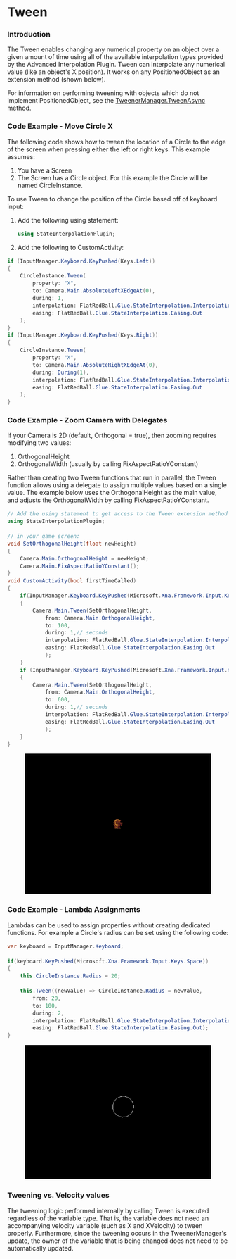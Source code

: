 # Tween

### Introduction

The Tween enables changing any numerical property on an object over a given amount of time using all of the available interpolation types provided by the Advanced Interpolation Plugin. Tween can interpolate any numerical value (like an object's X position). It works on any PositionedObject as an extension method (shown below).

For information on performing tweening with objects which do not implement PositionedObject, see the [TweenerManager.TweenAsync](tweenermanager.md) method.

### Code Example - Move Circle X

The following code shows how to tween the location of a Circle to the edge of the screen when pressing either the left or right keys. This example assumes:

1. You have a Screen
2. The Screen has a Circle object. For this example the Circle will be named CircleInstance.

To use Tween to change the position of the Circle based off of keyboard input:

1.  Add the following using statement:

    ```csharp
    using StateInterpolationPlugin;
    ```
2. Add the following to CustomActivity:

```csharp
if (InputManager.Keyboard.KeyPushed(Keys.Left))
{
    CircleInstance.Tween(
        property: "X", 
        to: Camera.Main.AbsoluteLeftXEdgeAt(0), 
        during: 1, 
        interpolation: FlatRedBall.Glue.StateInterpolation.InterpolationType.Bounce,
        easing: FlatRedBall.Glue.StateInterpolation.Easing.Out
    );
}
if (InputManager.Keyboard.KeyPushed(Keys.Right))
{
    CircleInstance.Tween(
        property: "X",
        to: Camera.Main.AbsoluteRightXEdgeAt(0),
        during: During(1),
        interpolation: FlatRedBall.Glue.StateInterpolation.InterpolationType.Bounce,
        easing: FlatRedBall.Glue.StateInterpolation.Easing.Out
    );
}
```

### Code Example - Zoom Camera with Delegates

If your Camera is 2D (default, Orthogonal = true), then zooming requires modifying two values:

1. OrthogonalHeight
2. OrthogonalWidth (usually by calling FixAspectRatioYConstant)

Rather than creating two Tween functions that run in parallel, the Tween function allows using a delegate to assign multiple values based on a single value. The example below uses the OrthogonalHeight as the main value, and adjusts the OrthogonalWidth by calling FixAspectRatioYConstant.

```csharp
// Add the using statement to get access to the Tween extension method
using StateInterpolationPlugin;

// in your game screen:
void SetOrthogonalHeight(float newHeight)
{
    Camera.Main.OrthogonalHeight = newHeight;
    Camera.Main.FixAspectRatioYConstant();
}
void CustomActivity(bool firstTimeCalled)
{
    if(InputManager.Keyboard.KeyPushed(Microsoft.Xna.Framework.Input.Keys.Up))
    {
        Camera.Main.Tween(SetOrthogonalHeight,
            from: Camera.Main.OrthogonalHeight,
            to: 100,
            during: 1,// seconds
            interpolation: FlatRedBall.Glue.StateInterpolation.InterpolationType.Exponential,
            easing: FlatRedBall.Glue.StateInterpolation.Easing.Out
            );
    }
    if (InputManager.Keyboard.KeyPushed(Microsoft.Xna.Framework.Input.Keys.Down))
    {
        Camera.Main.Tween(SetOrthogonalHeight,
            from: Camera.Main.OrthogonalHeight,
            to: 600,
            during: 1,// seconds
            interpolation: FlatRedBall.Glue.StateInterpolation.InterpolationType.Exponential,
            easing: FlatRedBall.Glue.StateInterpolation.Easing.Out
            );
    }
}
```

<figure><img src="../../.gitbook/assets/2016-01-2019-07-26_09-19-49.gif" alt=""><figcaption></figcaption></figure>

### Code Example - Lambda Assignments

Lambdas can be used to assign properties without creating dedicated functions. For example a Circle's radius can be set using the following code:

```csharp
var keyboard = InputManager.Keyboard;

if(keyboard.KeyPushed(Microsoft.Xna.Framework.Input.Keys.Space))
{
    this.CircleInstance.Radius = 20;

    this.Tween((newValue) => CircleInstance.Radius = newValue,
        from: 20,
        to: 100,
        during: 2,
        interpolation: FlatRedBall.Glue.StateInterpolation.InterpolationType.Bounce,
        easing: FlatRedBall.Glue.StateInterpolation.Easing.Out);
}
```

<figure><img src="../../.gitbook/assets/2016-01-07_13-43-30.gif" alt=""><figcaption></figcaption></figure>

### Tweening vs. Velocity values

The tweening logic performed internally by calling Tween is executed regardless of the variable type. That is, the variable does not need an accompanying velocity variable (such as X and XVelocity) to tween properly. Furthermore, since the tweening occurs in the TweenerManager's update, the owner of the variable that is being changed does not need to be automatically updated.
